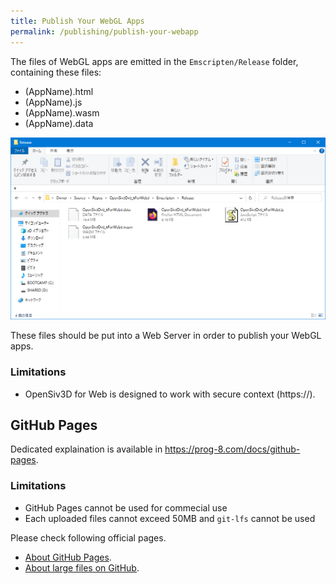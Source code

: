 ```yaml
---
title: Publish Your WebGL Apps
permalink: /publishing/publish-your-webapp
---
```


The files of WebGL apps are emitted in the `Emscripten/Release` folder, containing these files:

- (AppName).html
- (AppName).js
- (AppName).wasm
- (AppName).data

![FolderImage](/assets/img/publishing/uploaded-files.png)

These files should be put into a Web Server in order to publish your WebGL apps.

### Limitations

- OpenSiv3D for Web is designed to work with secure context (https://).

## GitHub Pages

Dedicated explaination is available in <https://prog-8.com/docs/github-pages>.

### Limitations

- GitHub Pages cannot be used for commecial use
- Each uploaded files cannot exceed 50MB and `git-lfs` cannot be used

Please check following official pages.

- [About GitHub Pages](https://docs.github.com/pages/getting-started-with-github-pages/about-github-pages).
- [About large files on GitHub](https://docs.github.com/repositories/working-with-files/managing-large-files/about-large-files-on-github).
